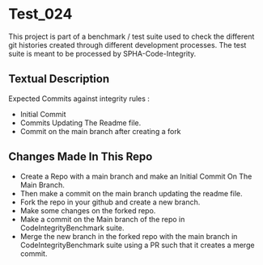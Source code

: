 # Test_024
This project is part of a benchmark / test suite used to check the different git histories created through different development processes. The test suite is meant to be processed by SPHA-Code-Integrity.

## Textual Description
Expected Commits against integrity rules :
* Initial Commit
* Commits Updating The Readme file.
* Commit on the main branch after creating a fork

## Changes Made In This Repo

* Create a Repo with a main branch and make an Initial Commit On The Main Branch.
* Then make a commit on the main branch updating the readme file.
* Fork the repo in your github and create a new branch.
* Make some changes on the forked repo.
* Make a commit on the Main branch of the repo in CodeIntegrityBenchmark suite.
* Merge the new branch in the forked repo with the main branch in CodeIntegrityBenchmark suite using a PR such that it creates a merge commit.
